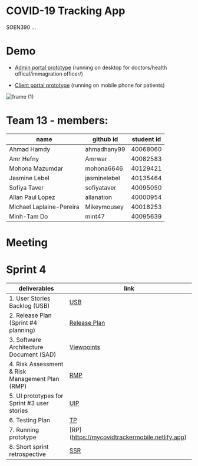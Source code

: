 # COVID-19 Tracking App
SOEN390 ...

# Demo
- [Admin portal prototype](https://soen390admin.netlify.app/) (running on desktop for doctors/health offical/immagration officer/)

- [Client portal prototype](https://mycovidtrackermobile.netlify.app/) (running on mobile phone for patients)

 ![frame (1)](https://user-images.githubusercontent.com/55549554/160152502-b2b47c8f-dd3f-4ae0-99b7-a1c8e97c6254.png)


# Team 13 - members:
|name                     |github id    |student id
|---                      |---          |---     
|Ahmad Hamdy              |ahmadhany99  |40068060
|Amr Hefny                |Amrwar       |40082583
|Mohona Mazumdar          |mohona6646   |40129421
|Jasmine Lebel            |jasminelebel |40135464
|Sofiya Taver             |sofiyataver  |40095050
|Allan Paul Lopez         |allanation   |40000954
|Michael Laplaine-Pereira |Mikeymousey  |40018253
|Minh-Tam Do              |mint47       |40095639

# Meeting



# Sprint 4
|deliverables                                    |link
|---|---
|1. User Stories Backlog (USB)                   |[USB](https://docs.google.com/spreadsheets/d/11p0U-zCPAayfLQusWur0hO5mZX3hGNTCIV7EMeG5r5M/edit?usp=sharing)
|2. Release Plan (Sprint #4 planning)            |[Release Plan](https://docs.google.com/spreadsheets/d/1Bgh8lELOZNT960vOXjODzkQBxTJrBH5S/edit?usp=sharing&ouid=100065792280865296979&rtpof=true&sd=true)
|3. Software Architecture Document (SAD)         |[Viewpoints](https://docs.google.com/document/d/141-sKeF1fhYgcpItkO8x6FpbBK9v4EHno8PujWkCae4/edit)
|4. Risk Assessment & Risk Management Plan (RMP) |[RMP](https://docs.google.com/spreadsheets/d/19pll7K4vfft5RpWc3XY_mr_mzK3Kgz0W/edit?usp=sharing&ouid=100065792280865296979&rtpof=true&sd=true)
|5. UI prototypes for Sprint #3 user stories     | [UIP](https://docs.google.com/document/d/1uBESrofI35jFGL3LGNSbbG86htb_SX91NCIj1kRFRq8/edit?usp=sharing)
|6. Testing Plan                                 |[TP](https://docs.google.com/document/d/1fAbSfHkD02Vpo1PR5BOb2GjjUOXwF3dXkvfmESFn3SA/edit?usp=sharing)
|7. Running prototype                            |[RP] (https://mycovidtrackermobile.netlify.app)
|8. Short sprint retrospective                   |[SSR](https://docs.google.com/document/d/11ZEpu2pGquiSM9XVqAxGZJpTB5-fUVqAKwqUPYBgWgE/edit?usp=sharing)
